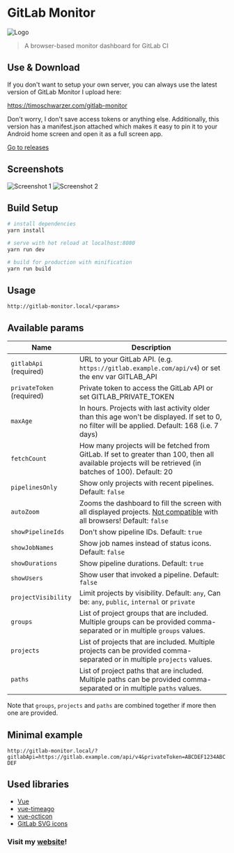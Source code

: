 # GitLab Monitor

![Logo](/logo.svg)

> A browser-based monitor dashboard for GitLab CI

## Use & Download

If you don't want to setup your own server, you can always
use the latest version of GitLab Monitor I upload here:

<https://timoschwarzer.com/gitlab-monitor>

Don't worry, I don't save access tokens or anything else.
Additionally, this version has a manifest.json attached which
makes it easy to pin it to your Android home screen and open
it as a full screen app.

[Go to releases](https://github.com/timoschwarzer/gitlab-monitor/releases)

## Screenshots

![Screenshot 1](/../resources/screenshots/screenshot1.png?raw=true)
![Screenshot 2](/../resources/screenshots/screenshot2.png?raw=true)

## Build Setup

``` bash
# install dependencies
yarn install

# serve with hot reload at localhost:8080
yarn run dev

# build for production with minification
yarn run build
```

## Usage

`
http://gitlab-monitor.local/<params>
`

## Available params

Name                            | Description
--------------------------------|--------------------------------------------
`gitlabApi` (required)          | URL to your GitLab API. (e.g. `https://gitlab.example.com/api/v4`) or set the env var GITLAB_API
`privateToken` (required)       | Private token to access the GitLab API or set GITLAB_PRIVATE_TOKEN
`maxAge`                        | In hours. Projects with last activity older than this age won't be displayed. If set to 0, no filter will be applied. Default: 168 (i.e. 7 days)
`fetchCount`                    | How many projects will be fetched from GitLab. If set to greater than 100, then all available projects will be retrieved (in batches of 100). Default: 20
`pipelinesOnly`                 | Show only projects with recent pipelines. Default: `false`
`autoZoom`                      | Zooms the dashboard to fill the screen with all displayed projects. [Not compatible](https://caniuse.com/#feat=css-zoom) with all browsers! Default: `false`
`showPipelineIds`               | Don't show pipeline IDs. Default: `true`
`showJobNames`                  | Show job names instead of status icons. Default: `false`
`showDurations`                 | Show pipeline durations. Default: `true`
`showUsers`                     | Show user that invoked a pipeline. Default: `false`
`projectVisibility`             | Limit projects by visibility. Default: `any`, Can be: `any`, `public`, `internal` or `private`
`groups`                        | List of project groups that are included. Multiple groups can be provided comma-separated or in multiple `groups` values.
`projects`                      | List of projects that are included. Multiple projects can be provided comma-separated or in multiple `projects` values.
`paths`                         | List of project paths that are included. Multiple paths can be provided comma-separated or in multiple `paths` values.

Note that `groups`, `projects` and `paths` are combined together if more then one are provided.

## Minimal example

`http://gitlab-monitor.local/?gitlabApi=https://gitlab.example.com/api/v4&privateToken=ABCDEF1234ABCDEF`

## Used libraries

- [Vue](https://vuejs.org)
- [vue-timeago](https://github.com/egoist/vue-timeago)
- [vue-octicon](https://github.com/Justineo/vue-octicon)
- [GitLab SVG icons](https://gitlab.com/gitlab-org/gitlab-svgs)

### Visit my [website](https://timoschwarzer.com)!
